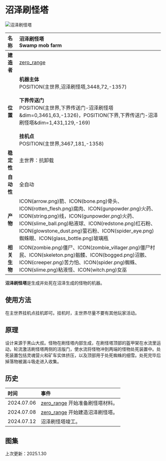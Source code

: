 ﻿# **沼泽刷怪塔**
![沼泽刷怪塔](images/swamp_mob_farm.png)

|**名称**|**沼泽刷怪塔<br>Swamp mob farm**|
|:-|:-|
|**建造者**|[zero_range](?player/zero_range)|
|**位置**|**机器主体**<br>POSITION(主世界,沼泽刷怪塔,3448,72,-1357)<br><br>**下界传送门**<br>POSITION(主世界,下界传送门-沼泽刷怪塔&dim=0,3461,63,-1326)，POSITION(下界,下界传送门-沼泽刷怪塔&dim=1,431,129,-169)<br><br>**挂机点**<br>POSITION(主世界,3467,181,-1358)|
|**稳定性**|主世界：抗卸载|
|**自动性**|全自动|
|**产物**|ICON(arrow.png)箭、ICON(bone.png)骨头、ICON(rotten_flesh.png)腐肉、ICON(gunpowder.png)火药、ICON(string.png)线，ICON(gunpowder.png)火药、ICON(slime_ball.png)粘液球、ICON(redstone.png)红石粉、ICON(glowstone_dust.png)萤石粉、ICON(spider_eye.png)蜘蛛眼、ICON(glass_bottle.png)玻璃瓶|
|**相关生物**|ICON(zombie.png)僵尸、ICON(zombie_villager.png)僵尸村民、ICON(skeleton.png)骷髅、ICON(bogged.png)沼骸、ICON(creeper.png)苦力怕、ICON(spider.png)蜘蛛、ICON(slime.png)粘液怪、ICON(witch.png)女巫|

**沼泽刷怪塔**是生成并处死在沼泽生成的怪物的机器。

## **使用方法**
在主世界挂机点挂机即可。挂机时，主世界尽量不要有其他玩家活动。

## **原理**
设计来源于黑山大叔。怪物在刷怪塔内部生成，在刷怪塔顶部的盔甲架在水流里运动，轮流激活刷怪塔两侧的活版门，使水流将怪物冲到两端的怪物处死装置中。处死装置包括灵魂营火和矿车实体挤压，以及顶部用于处死蜘蛛的细雪。处死完毕后掉落物被漏斗吸走进入收集。

## **历史**
|时间|事件|
|:-|:-|
|2024.07.06|[zero_range](?player/zero_range) 开始准备刷怪塔材料。|
|2024.07.08|[zero_range](?player/zero_range) 开始建造沼泽刷怪塔。|
|2024.07.12|沼泽刷怪塔竣工。|

## **图集**
<div id="pictures">
</div>

<p id="last_update">上次更新：2025.1.30</p>